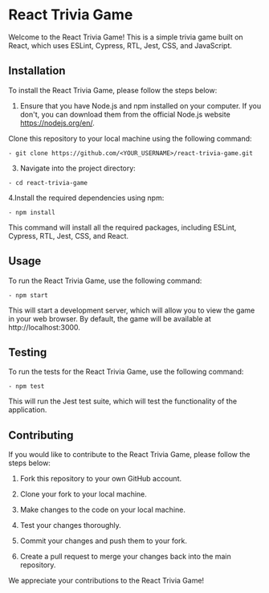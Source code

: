 # React Trivia Game
Welcome to the React Trivia Game! This is a simple trivia game built on React, which uses ESLint, Cypress, RTL, Jest, CSS, and JavaScript.

## Installation
To install the React Trivia Game, please follow the steps below:

1. Ensure that you have Node.js and npm installed on your computer. If you don't, you can download them from the official Node.js website https://nodejs.org/en/.

Clone this repository to your local machine using the following command:
```
- git clone https://github.com/<YOUR_USERNAME>/react-trivia-game.git
```

3. Navigate into the project directory:
```
- cd react-trivia-game
```

4.Install the required dependencies using npm:
```
- npm install
```

This command will install all the required packages, including ESLint, Cypress, RTL, Jest, CSS, and React.

## Usage
To run the React Trivia Game, use the following command:
```
- npm start
```

This will start a development server, which will allow you to view the game in your web browser. By default, the game will be available at http://localhost:3000.

## Testing
To run the tests for the React Trivia Game, use the following command:
```
- npm test
```
This will run the Jest test suite, which will test the functionality of the application.

## Contributing
If you would like to contribute to the React Trivia Game, please follow the steps below:

1. Fork this repository to your own GitHub account.

2. Clone your fork to your local machine.

3. Make changes to the code on your local machine.

4. Test your changes thoroughly.

5. Commit your changes and push them to your fork.

6. Create a pull request to merge your changes back into the main repository.

We appreciate your contributions to the React Trivia Game!
